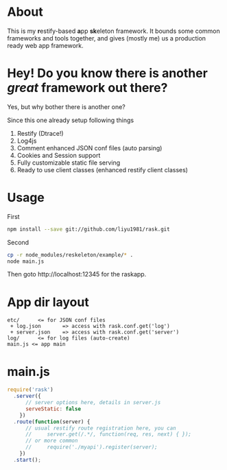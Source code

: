 About
=====

This is my **r**estify-based **a**pp **sk**eleton framework. It bounds some common frameworks and tools together, and gives (mostly me) us a production ready web app framework.

Hey! Do you know there is another *great* framework out there?
===================================================

Yes, but why bother there is another one? 

Since this one already setup following things

1. Restify (Dtrace!)
2. Log4js
3. Comment enhanced JSON conf files (auto parsing)
4. Cookies and Session support
5. Fully customizable static file serving  
6. Ready to use client classes (enhanced restify client classes)

Usage
=====

First

```bash
npm install --save git://github.com/liyu1981/rask.git
```

Second
```bash
cp -r node_modules/reskeleton/example/* .
node main.js
```

Then goto http://localhost:12345 for the raskapp.

App dir layout
===========

```
etc/      <= for JSON conf files
 + log.json       => access with rask.conf.get('log') 
 + server.json    => access with rask.conf.get('server')
log/      <= for log files (auto-create)
main.js <= app main
```

main.js
======

```javascript
require('rask')
  .server({
      // server options here, details in server.js
      serveStatic: false
    })
  .route(function(server) {
      // usual restify route registration here, you can
      //     server.get(/.*/, function(req, res, next) { });
      // or more common
      //     require('./myapi').register(server);
    })
  .start();
```
